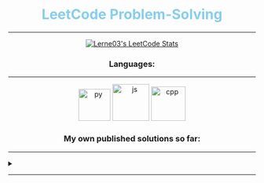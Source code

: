 <h1 align=center><b style="color:SkyBlue;">LeetCode Problem-Solving</b></h1>

---

<p align="center">
  <a href="https://leetcode.com/u/Lerne03/">
    <img src="https://leetcode-stats.vercel.app/api?username=Lerne03&theme=Dark" alt="Lerne03's LeetCode Stats"/>
  </a>
</p>

<h3 align=center><b>Languages:</b></h3>

---

<p align="center">
    <a>
        <img src="https://techstack-generator.vercel.app/python-icon.svg" alt="py" width="65" height="65" /> <img src="https://techstack-generator.vercel.app/java-icon.svg" alt="js" width="75" height="75" />  <img src="https://techstack-generator.vercel.app/cpp-icon.svg" alt="cpp" width="70" height="70" /> 
    </a>     
</p>

<h3 align=center><b>My own published solutions so far:</b></h3>

---

<details>
  <summary></summary>
  
- [Reverse Bit](https://leetcode.com/problems/reverse-bits/solutions/5885758/easy-code-explained-reverse-bit-manipulation-using-recursion-in-an-elegant-way)
- [Minimum String Lenght After Removing Substrings](https://leetcode.com/problems/minimum-string-length-after-removing-substrings/solutions/5880791/easy-python-singleline-c-java-solution-with-explanation)
- [Valid Palindrome](https://leetcode.com/problems/valid-palindrome/solutions/5850201/easy-python-explained-solution-on-time-o1-space-complexity-valid-palindrom)
- [Valid Palindrom (2nd submission with 3ms Runtime)](https://leetcode.com/problems/valid-palindrome/solutions/5930324/valid-palindrome-3ms-runtime-100-beats-less-then-5-lines-easy-solution)
- [Valid Palindrome II](https://leetcode.com/problems/valid-palindrome-ii/solutions/5930410/valid-palindrome-ii-31ms-runtime-100-beats-less-then-6-lines-easy-solution)
- [Reverse Interger](https://leetcode.com/problems/reverse-integer/solutions/5797089/easy-simple-reverse-interger-method-32-bits-range-in-6-lines)
- [Fizz Buzz](https://leetcode.com/problems/fizz-buzz/solutions/5888839/one-line-solution-clasic-fizzbuzz-o-n-complexity-using-list-comprehension)
- [Number of 1 Bits](https://leetcode.com/problems/number-of-1-bits/solutions/5890090/hamming-weight-number-if-1-bits-recursive-string-solution-with-o-log-n-complexity-explained)
- [Isomorphic string](https://leetcode.com/problems/isomorphic-strings/solutions/5894293/one-line-solution-using-list-comprehension-o-n-complexity-explained)
- [N-Queens](https://leetcode.com/problems/n-queens/solutions/5910147/backtracking-easy-python-n-queens-solution)
- [N-Queens II](https://leetcode.com/problems/n-queens-ii/solutions/5910040/backtracking-simple-explained-python-solution-n-queens-ii)
- [Word Pattern](https://leetcode.com/problems/word-pattern/solutions/5915400/one-line-easy-python-solution-explained-word-pattern)
- [Valid Anagram](https://leetcode.com/problems/valid-anagram/solutions/5915431/one-line-easy-python-solution-explained-valid-anagram)
- [Reverse String](https://leetcode.com/problems/reverse-string/solutions/5924220/one-line-code-hack-simple-python-solution)
- [Find Kth Bit in Nth Binary String](https://leetcode.com/problems/find-kth-bit-in-nth-binary-string/solutions/5939188/simple-intuitive-python-solution-explained-find-kth-bit-in-nth-binary-string)
- [Set Matrix Zeroes](https://leetcode.com/problems/set-matrix-zeroes/solutions/5939272/simple-intuitive-python-solution-explained-98-beats-set-matrix-zeroes)
- [Spiral Matrix](https://leetcode.com/problems/spiral-matrix/solutions/5943392/easy-recursive-python-solution-explained-100-beats-spiral-matrix)

<h3 align=center><b>Complexity hierarchy:</b></h3>
<p align="center">
  <a href="https://leetcode.com/explore/interview/card/cheatsheets/720/resources/4725/">
    <b>O(1) ⊂ O(log n) ⊂ O(n) ⊂ O(n log n) ⊂ O(n²) ⊂ O(n³) ⊂ O(2ⁿ)</b>
  </a>   
</p>
</details>

---



